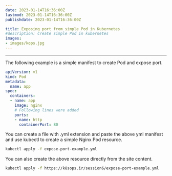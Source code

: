 ```yaml
---
date: 2023-01-14T16:36:00Z
lastmod: 2023-01-14T16:36:00Z
publishdate: 2023-01-14T16:36:00Z

title: Exposing port from simple Pod in Kubernetes
#description: Create simple Pod in kubernetes
images:
- images/kops.jpg
---
```


---
The following example is a simple manifest to create Pod and expose port.  
```yml
apiVersion: v1
kind: Pod
metadata:
  name: app
spec:
  containers:
  - name: app
    image: nginx
    # Following lines were added
    ports:
    - name: http
      containerPort: 80
```
You can create a file with .yml extension and paste the above yml manifest and use kubectl to create a simple Nginx Pod resource.  

```bash
kubectl apply -f expose-port-example.yml
```

You can also create the above resource directly from the site content.  
```bash
kubectl apply -f https://k8sops.ir/session6/expose-port-example.yml
```
